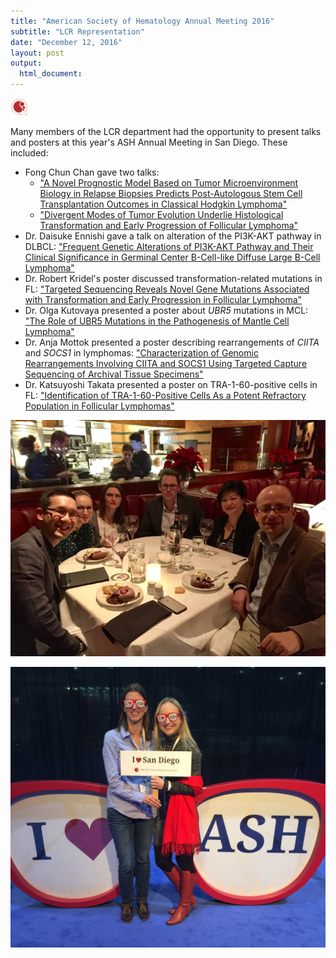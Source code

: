 ```yaml
---
title: "American Society of Hematology Annual Meeting 2016"
subtitle: "LCR Representation"
date: "December 12, 2016"
layout: post
output:
  html_document:
---
```


<img src="/img/ASH_logo.png" width=28>

Many members of the LCR department had the opportunity to present talks and posters at this year's ASH Annual Meeting in San Diego. These included:

* Fong Chun Chan gave two talks:
  * ["A Novel Prognostic Model Based on Tumor Microenvironment Biology in Relapse Biopsies Predicts Post-Autologous Stem Cell Transplantation Outcomes in Classical Hodgkin Lymphoma"](http://www.bloodjournal.org/content/128/22/1093)
  * ["Divergent Modes of Tumor Evolution Underlie Histological Transformation and Early Progression of Follicular Lymphoma"](http://www.bloodjournal.org/content/128/22/1091)
* Dr. Daisuke Ennishi gave a talk on alteration of the PI3K-AKT pathway in DLBCL: ["Frequent Genetic Alterations of PI3K-AKT Pathway and Their Clinical Significance in Germinal Center B-Cell-like Diffuse Large B-Cell Lymphoma"](http://www.bloodjournal.org/content/128/22/607)
* Dr. Robert Kridel's poster discussed transformation-related mutations in FL: ["Targeted Sequencing Reveals Novel Gene Mutations Associated with Transformation and Early Progression in Follicular Lymphoma"](http://www.bloodjournal.org/content/128/22/2919)
* Dr. Olga Kutovaya presented a poster about *UBR5* mutations in MCL: ["The Role of UBR5 Mutations in the Pathogenesis of Mantle Cell Lymphoma"](http://www.bloodjournal.org/content/128/22/4124)
* Dr. Anja Mottok presented a poster describing rearrangements of *CIITA* and *SOCS1* in lymphomas: ["Characterization of Genomic Rearrangements Involving CIITA and SOCS1 Using Targeted Capture Sequencing of Archival Tissue Specimens"](http://www.bloodjournal.org/content/128/22/2925)
* Dr. Katsuyoshi Takata presented a poster on TRA-1-60-positive cells in FL: ["Identification of TRA-1-60-Positive Cells As a Potent Refractory Population in Follicular Lymphomas"](http://www.bloodjournal.org/content/128/22/4122)

![](/img/ASH_1.jpeg)

![](/img/ASH_2.jpeg)
